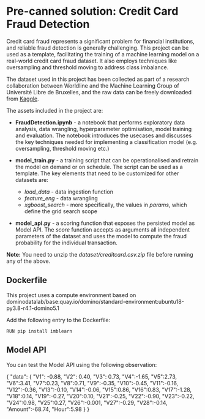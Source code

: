 # Pre-canned solution: Credit Card Fraud Detection

Credit card fraud represents a significant problem for financial institutions, and reliable fraud detection is generally challenging.
This project can be used as a template, facilitating the training of a machine learning model on a real-world credit card fraud dataset.
It also employs techniques like oversampling and threshold moving to address class imbalance.

The dataset used in this project has been collected as part of a research collaboration between Worldline and the Machine Learning Group of Université Libre de Bruxelles, and the raw data can be freely downloaded from [Kaggle](https://www.kaggle.com/mlg-ulb/creditcardfraud).


The assets included in the project are:

* **FraudDetection.ipynb** - a notebook that performs exploratory data analysis, data wrangling, hyperparameter optimisation, model training and evaluation. The notebook introduces the usecases and discusses the key techniques needed for implementing a classification model (e.g. oversampling, threshold moving etc.)

* **model_train.py** - a training script that can be operationalised and retrain the model on demand or on schedule. The script can be used as a template. The key elements that need to be customized for other datasets are:

    * *load_data* - data ingestion function
    * *feature_eng* - data wrangling
    * *xgboost_search* - more specifically, the values in *params*, which define the grid search scope
    
* **model_api.py** - a scoring function that exposes the persisted model as Model API. The *score* function accepts as arguments all independent parameters of the dataset and uses the model to compute the fraud probability for the individual transaction.

**Note:** You need to unzip the *dataset/creditcard.csv.zip* file before running any of the above.

## Dockerfile

This project uses a compute environment based on dominodatalab/base:quay.io/domino/standard-environment:ubuntu18-py3.8-r4.1-domino5.1

Add the following entry to the Dockerfile:

```
RUN pip install imblearn
```

## Model API

You can test the Model API using the following observation:

{
  "data": {
    "V1": -0.88, 
    "V2": 0.40, 
    "V3": 0.73, 
    "V4":-1.65, 
    "V5":2.73, 
    "V6":3.41, 
    "V7":0.23, 
    "V8":0.71, 
    "V9":-0.35, 
    "V10":-0.45,
    "V11":-0.16, 
    "V12":-0.36, 
    "V13":-0.10, 
    "V14":-0.06, 
    "V15":0.86, 
    "V16":0.83, 
    "V17":-1.28, 
    "V18":0.14, 
    "V19":-0.27, 
    "V20":0.10,
    "V21":-0.25, 
    "V22":-0.90, 
    "V23":-0.22, 
    "V24":0.98, 
    "V25":0.27,
    "V26":-0.001, 
    "V27":-0.29, 
    "V28":-0.14, 
    "Amount":-68.74, 
    "Hour":5.98
  }
}
